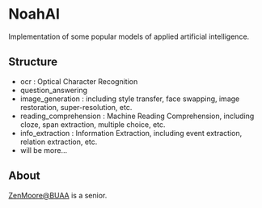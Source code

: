 # NoahAI
Implementation of some popular models of applied artificial intelligence.

## Structure
- ocr : Optical Character Recognition
- question_answering
- image_generation : including style transfer, face swapping, image restoration, super-resolution, etc.
- reading_comprehension : Machine Reading Comprehension, including cloze, span extraction, multiple choice, etc.
- info_extraction : Information Extraction, including event extraction, relation extraction, etc.
- will be more...

## About
[ZenMoore@BUAA](github.com/ZenMoore) is a senior.
